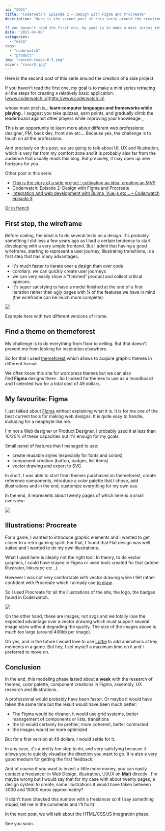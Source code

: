 ```yaml
---
id: "2021"
title: "Coderwatch: Episode 2 – Design with Figma and Procreate"
description: "Here is the second post of this serie around the creation of a side project. 

If you haven't read the first one, my goal is to make a mini series ret..."
date: "2022-04-08"
categories: 
  - "waza"
tags: 
  - "coderwatch"
  - "product"
img: "pasted-image-0-5.png"
cover: "cover8.jpg"
---
```


Here is the second post of this serie around the creation of a side project. 

If you haven't read the first one, my goal is to make a mini series retracing all the steps for creating a relatively basic application:[  
](https://translate.google.com/website?sl=fr&tl=en&hl=fr&client=webapp&u=http://www.coderwatch.io/)[www.coderwatch.io](http://www.coderwatch.io)

whose main pitch is_: **learn computer languages ​​and frameworks while playing** . I suggest you take quizzes, earn points, and gradually climb the leaderboard against other players while improving your knowledge._

This is an opportunity to learn more about different web professions: designer, PM, back dev, front dev etc… Because yes, the challenge is to touch on all the professions.

And precisely on this post, we are going to talk about UI, UX and illustration, which is very far from my comfort zone and it is probably also far from the audience that usually reads this blog. But precisely, it may open up new horizons for you.

Other post in this serie:

- [This is the story of a side project : cultivating an idea, creating an MVP](https://eventuallycoding.com/2022/04/04/this-is-the-story-of-a-side-project/)
- Coderwatch: Episode 2: Design with Figma and Procreate
- [Integration and web development with Bulma, Vue.js etc… – Coderwatch episode 3](https://eventuallycoding.com/2022/04/14/integration-and-web-development-with-bulma-vue-js-etc-coderwatch-episode-3/)

[Or in french](https://eventuallycoding.com/2022/04/08/coderwatch-episode-2-design-avec-figma-et-procreate/)

## First step, the wireframe

Before coding, the ideal is to do several tests on a design. It's probably something I did less a few years ago as I had a certain tendency to start developing with a very simple frontend. But I admit that having a good wireframe, starting to represent a user journey, illustrating transitions, is a first step that has many advantages:

- it's much faster to iterate over a design than over code
- corollary: we can quickly create user journeys
- we can very easily show a “finished” product and collect critical opinions
- it's super satisfying to have a model finished at the end of a first iteration rather than ugly pages with ¼ of the features we have in mind (the wireframe can be much more complete)

[![](/images/pasted-image-0-5.png)](https://translate.google.com/website?sl=fr&tl=en&hl=fr&client=webapp&u=https://i0.wp.com/eventuallycoding.com/wp-content/uploads/2022/04/pasted-image-0-5.png?ssl%3D1)

Example here with two different versions of Home.

## Find a theme on themeforest

My challenge is to do everything from floor to ceiling. But that doesn't prevent me from looking for inspiration elsewhere. 

So for that I used [themeforest](https://translate.google.com/website?sl=fr&tl=en&hl=fr&client=webapp&u=https://themeforest.net/) which allows to acquire graphic themes in different format.

We often know this site for wordpress themes but we can also find **Figma** designs there . So I looked for themes to use as a moodboard and I selected two for a total cost of 49 dollars. 

## My favourite: Figma

I just talked about [Figma](https://translate.google.com/website?sl=fr&tl=en&hl=fr&client=webapp&u=https://www.figma.com/) without explaining what it is. It is for me one of the best current tools for making web designs. It is quite easy to handle, including for a neophyte like me. 

I'm not a Web designer or Product Designer, I probably used it at less than 10/20% of these capacities but it's enough for my goals. 

Small panel of features that I managed to use:

- create reusable styles (especially for fonts and colors)
- component creation (button, badges, list items)
- vector drawing and export to SVG

In short, I was able to start from themes purchased on themeforest, create reference components, introduce a color palette that I chose, add illustrations and in the end, customize everything for my own use.

In the end, it represents about twenty pages of which here is a small overview: 

[![](/images/pasted-image-0-10-1024x572.png)](https://eventuallycoding.com/wp-content/uploads/2022/05/pasted-image-0-10.png)

## Illustrations: Procreate

For a game, I wanted to introduce graphic elements and I wanted to get closer to a retro gaming spirit. For that, I found that Flat design was well suited and I wanted to do my own illustrations. 

What I used here is clearly not the right tool. In theory, to do vector graphics, I could have stayed in Figma or used tools created for that (adobe Illustrator, Inkscape etc…). 

However I was not very comfortable with vector drawing while I felt rather confident with Procreate which I already use [to draw](https://translate.google.com/website?sl=fr&tl=en&hl=fr&client=webapp&u=https://www.instagram.com/corwinhakanai/) . 

So I used Procreate for all the illustrations of the site, the logo, the badges found in Coderwatch. 

[![](/images/pasted-image-0-11-1024x583.png)](https://eventuallycoding.com/wp-content/uploads/2022/05/pasted-image-0-11.png)

On the other hand, these are images, not svgs and we totally lose the expected advantage over a vector drawing which must support several image sizes without degrading the quality. The size of the images above is much too large (around 400kb per image). 

Oh yes, and in the future I would love to use [Lottie](https://translate.google.com/website?sl=fr&tl=en&hl=fr&client=webapp&u=https://lottiefiles.com/) to add animations at key moments in a game. But hey, I set myself a maximum time on it and I preferred to move on.

## Conclusion

In the end, this modeling phase lasted about **a week** with the research of themes, color palette, component creations in Figma, assembly, UX research and illustrations.

A professional would probably have been faster. Or maybe it would have taken the same time but the result would have been much better:

- The Figma would be cleaner, it would use grid systems, better management of components or lists, transitions
- the UI would certainly be prettier, more coherent, better contrasted
- the images would be more optimized

But for a first version at 49 dollars, I would settle for it. 

In any case, it's a pretty fun step to do, and very satisfying because it allows you to quickly visualize the direction you want to go. It is also a very good medium for getting the first feedback.

And of course if you want to invest a little more money, you can easily contact a freelancer in Web Design, illustration, UI/UX on **[Malt](https://www.malt.com)** directly . I'm maybe wrong but I would say that for my case with about twenty pages, a design system to create, some illustrations it would have taken between 3000 and 10000 euros approximately?

(I didn't have checked this number with a freelancer so if I say something stupid, tell me in the comments and I'll fix it)

In the next post, we will talk about the HTML/CSS/JS integration phase.

See you soon.
